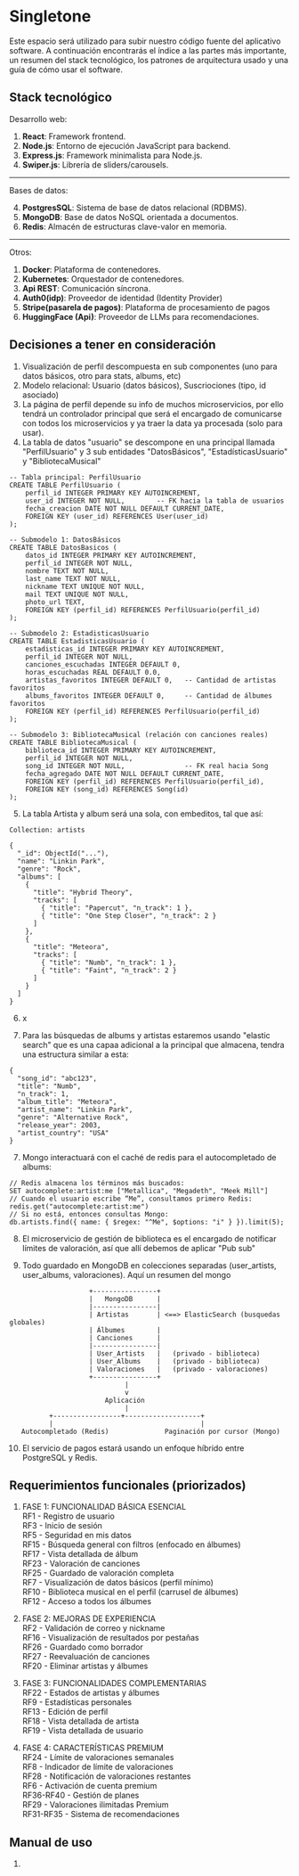 # Singletone
Este espacio será utilizado para subir nuestro código fuente del aplicativo software. A continuación encontrarás el índice a las partes más importante, un resumen del stack tecnológico, los patrones de arquitectura usado y una guía de cómo usar el software.

## Stack tecnológico
Desarrollo web:  

1. **React**: Framework frontend.
2. **Node.js**: Entorno de ejecución JavaScript para backend.
3. **Express.js**:  Framework minimalista para Node.js.
4. **Swiper.js**: Librería de sliders/carousels.
----
Bases de datos:  

4. **PostgresSQL**: Sistema de base de datos relacional (RDBMS).
5. **MongoDB**: Base de datos NoSQL orientada a documentos.
6. **Redis**: Almacén de estructuras clave-valor en memoria.
---
Otros:  

1. **Docker**: Plataforma de contenedores.
2. **Kubernetes**: Orquestador de contenedores.
3. **Api REST**: Comunicación síncrona.
4. **Auth0(idp)**: Proveedor de identidad (Identity Provider)
5. **Stripe(pasarela de pagos)**: Plataforma de procesamiento de pagos
6. **HuggingFace (Api)**: Proveedor de LLMs para recomendaciones.

## Decisiones a tener en consideración
1. Visualización de perfil descompuesta en sub componentes (uno para datos básicos, otro para stats, albums, etc)
2. Modelo relacional: Usuario (datos básicos), Suscriociones (tipo, id asociado)
3. La página de perfil depende su info de muchos microservicios, por ello tendrá un controlador principal que será el encargado de comunicarse con todos los microservicios y ya traer la data ya procesada (solo para usar).
4. La tabla de datos "usuario" se descompone en una principal llamada "PerfilUsuario" y 3 sub entidades "DatosBásicos", "EstadísticasUsuario" y "BibliotecaMusical"

```
-- Tabla principal: PerfilUsuario
CREATE TABLE PerfilUsuario (
    perfil_id INTEGER PRIMARY KEY AUTOINCREMENT,
    user_id INTEGER NOT NULL,        -- FK hacia la tabla de usuarios
    fecha_creacion DATE NOT NULL DEFAULT CURRENT_DATE,
    FOREIGN KEY (user_id) REFERENCES User(user_id)
);

-- Submodelo 1: DatosBásicos
CREATE TABLE DatosBasicos (
    datos_id INTEGER PRIMARY KEY AUTOINCREMENT,
    perfil_id INTEGER NOT NULL,
    nombre TEXT NOT NULL,
    last_name TEXT NOT NULL,
    nickname TEXT UNIQUE NOT NULL,
    mail TEXT UNIQUE NOT NULL,
    photo_url TEXT,
    FOREIGN KEY (perfil_id) REFERENCES PerfilUsuario(perfil_id)
);

-- Submodelo 2: EstadisticasUsuario
CREATE TABLE EstadisticasUsuario (
    estadisticas_id INTEGER PRIMARY KEY AUTOINCREMENT,
    perfil_id INTEGER NOT NULL,
    canciones_escuchadas INTEGER DEFAULT 0,
    horas_escuchadas REAL DEFAULT 0.0,
    artistas_favoritos INTEGER DEFAULT 0,   -- Cantidad de artistas favoritos
    albums_favoritos INTEGER DEFAULT 0,     -- Cantidad de álbumes favoritos
    FOREIGN KEY (perfil_id) REFERENCES PerfilUsuario(perfil_id)
);

-- Submodelo 3: BibliotecaMusical (relación con canciones reales)
CREATE TABLE BibliotecaMusical (
    biblioteca_id INTEGER PRIMARY KEY AUTOINCREMENT,
    perfil_id INTEGER NOT NULL,
    song_id INTEGER NOT NULL,               -- FK real hacia Song
    fecha_agregado DATE NOT NULL DEFAULT CURRENT_DATE,
    FOREIGN KEY (perfil_id) REFERENCES PerfilUsuario(perfil_id),
    FOREIGN KEY (song_id) REFERENCES Song(id)
);
```

5. La tabla Artista y album será una sola, con embeditos, tal que así:
```
Collection: artists

{
  "_id": ObjectId("..."),
  "name": "Linkin Park",
  "genre": "Rock",
  "albums": [
    {
      "title": "Hybrid Theory",
      "tracks": [
        { "title": "Papercut", "n_track": 1 },
        { "title": "One Step Closer", "n_track": 2 }
      ]
    },
    {
      "title": "Meteora",
      "tracks": [
        { "title": "Numb", "n_track": 1 },
        { "title": "Faint", "n_track": 2 }
      ]
    }
  ]
}
```

6. x

6. Para las búsquedas de albums y artistas estaremos usando "elastic search" que es una capaa adicional a la principal que almacena, tendra una estructura similar a esta:
```
{
  "song_id": "abc123",
  "title": "Numb",
  "n_track": 1,
  "album_title": "Meteora",
  "artist_name": "Linkin Park",
  "genre": "Alternative Rock",
  "release_year": 2003,
  "artist_country": "USA"
}
```
7. Mongo interactuará con el caché de redis para el autocompletado de albums:
```
// Redis almacena los términos más buscados:
SET autocomplete:artist:me ["Metallica", "Megadeth", "Meek Mill"]
// Cuando el usuario escribe “Me”, consultamos primero Redis:
redis.get("autocomplete:artist:me")
// Si no está, entonces consultas Mongo:
db.artists.find({ name: { $regex: "^Me", $options: "i" } }).limit(5);
```
8. El microservicio de gestión de biblioteca es el encargado de notificar límites de valoración, así que allí debemos de aplicar "Pub sub"

9. Todo guardado en MongoDB en colecciones separadas (user_artists, user_albums, valoraciones). Aquí un resumen del mongo
```
                    +----------------+
                    |   MongoDB      |
                    |----------------|
                    | Artistas       | <==> ElasticSearch (busquedas globales)
                    | Álbumes        |
                    | Canciones      |
                    |----------------|
                    | User_Artists   |   (privado - biblioteca)
                    | User_Albums    |   (privado - biblioteca)
                    | Valoraciones   |   (privado - valoraciones)
                    +----------------+
                             |
                             v
                        Aplicación
                             |
          +-----------------+-------------------+
          |                                     |
   Autocompletado (Redis)              Paginación por cursor (Mongo)
```

10. El servicio de pagos estará usando un enfoque híbrido entre PostgreSQL y Redis.

## Requerimientos funcionales (priorizados)
1. FASE 1: FUNCIONALIDAD BÁSICA ESENCIAL  
RF1 - Registro de usuario  
RF3 - Inicio de sesión  
RF5 - Seguridad en mis datos  
RF15 - Búsqueda general con filtros (enfocado en álbumes)  
RF17 - Vista detallada de álbum  
RF23 - Valoración de canciones  
RF25 - Guardado de valoración completa  
RF7 - Visualización de datos básicos (perfil mínimo)  
RF10 - Biblioteca musical en el perfil (carrusel de álbumes)  
RF12 - Acceso a todos los álbumes  

2. FASE 2: MEJORAS DE EXPERIENCIA  
RF2 - Validación de correo y nickname  
RF16 - Visualización de resultados por pestañas  
RF26 - Guardado como borrador  
RF27 - Reevaluación de canciones  
RF20 - Eliminar artistas y álbumes  

3. FASE 3: FUNCIONALIDADES COMPLEMENTARIAS  
RF22 - Estados de artistas y álbumes  
RF9 - Estadísticas personales  
RF13 - Edición de perfil  
RF18 - Vista detallada de artista  
RF19 - Vista detallada de usuario  

4. FASE 4: CARACTERÍSTICAS PREMIUM  
RF24 - Límite de valoraciones semanales  
RF8 - Indicador de límite de valoraciones  
RF28 - Notificación de valoraciones restantes  
RF6 - Activación de cuenta premium  
RF36-RF40 - Gestión de planes  
RF29 - Valoraciones ilimitadas Premium  
RF31-RF35 - Sistema de recomendaciones  

## Manual de uso
1. 